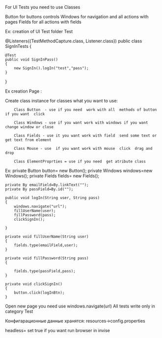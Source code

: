 
For UI Tests you need  to use Classes

Button for buttons controls 
Windows for navigation and all actions with pages
Fields for all actions with fields

Ex: creation of UI Test 
folder Test

@Listeners({TestMethodCapture.class, Listener.class})
public class SignInTests {

    @Test
    public void SignInPass()
    {
        new SignIn().logIn("test","pass");
    }
}


Ex creation Page :

Create class instance for classes  what  you want to  use:

        
        Class Button  - use if you need  work with all  methods of button if you want  click 
        
        Class Windows - use if you want work with windows if you want change window or close
            
        Class Fields - use it you want work with field  send some text or get text from element
        
        Class Mouse - use  if you want work with mouse  click  drag and drop
         
        Class ElementProprties = use if you need  get atribute class 

Ex:
    private Button button= new Button();
    private Windows windows=new Windows();
    private Fields fields= new Fields();

    private By emailField=By.linkText("");
    private By passField=By.id("");

    public void logIn(String user, String pass)
    {
        windows.navigate("url");
        fillUserName(user);
        fillPassword(pass);
        clickSignIn();

    }

    private void fillUserName(String user)
    {
        fields.type(emailField,user);
    }

    private void fillPassword(String pass)
    {

        fields.type(passField,pass);
    }

    private void clickSignIn()
    {
        button.click(logInBtn);
    }
   
  Open new  page you  need  use  windows.navigate(url)
  All tests  write  only in category Test 
    
    
Конфигарационные данные  хранятся:
 resources->config.properties
 
headless= set  true  if  you want run browser in invise 
